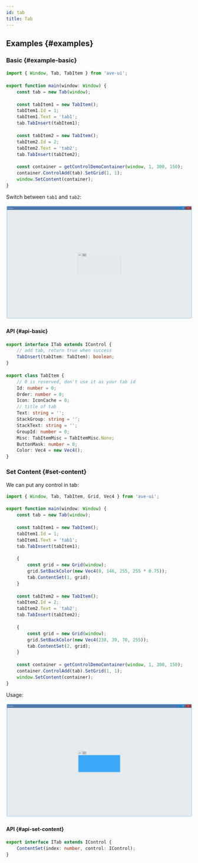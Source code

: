 ```yaml
---
id: tab
title: Tab
---
```


## Examples {#examples}

### Basic {#example-basic}

```ts {4,6,9}
import { Window, Tab, TabItem } from 'ave-ui';

export function main(window: Window) {
    const tab = new Tab(window);

    const tabItem1 = new TabItem();
    tabItem1.Id = 1;
    tabItem1.Text = 'tab1';
    tab.TabInsert(tabItem1);

    const tabItem2 = new TabItem();
    tabItem2.Id = 2;
    tabItem2.Text = 'tab2';
    tab.TabInsert(tabItem2);

    const container = getControlDemoContainer(window, 1, 300, 150);
    container.ControlAdd(tab).SetGrid(1, 1);
    window.SetContent(container);
}
```

Switch between `tab1` and `tab2`:

![tab basic](./assets/tab-basic.gif)

#### API {#api-basic}

```ts
export interface ITab extends IControl {
    // add tab, return true when success
    TabInsert(tabItem: TabItem): boolean;
}

export class TabItem {
    // 0 is reserved, don't use it as your tab id
    Id: number = 0;
    Order: number = 0;
    Icon: IconCache = 0;
    // title of tab
    Text: string = '';
    StackGroup: string = '';
    StackText: string = '';
    GroupId: number = 0;
    Misc: TabItemMisc = TabItemMisc.None;
    ButtonMask: number = 0;
    Color: Vec4 = new Vec4();
}
```

### Set Content {#set-content}

We can put any control in tab:

```ts {11-15}
import { Window, Tab, TabItem, Grid, Vec4 } from 'ave-ui';

export function main(window: Window) {
    const tab = new Tab(window);

    const tabItem1 = new TabItem();
    tabItem1.Id = 1;
    tabItem1.Text = 'tab1';
    tab.TabInsert(tabItem1);

    {
        const grid = new Grid(window);
        grid.SetBackColor(new Vec4(0, 146, 255, 255 * 0.75));
        tab.ContentSet(1, grid);
    }

    const tabItem2 = new TabItem();
    tabItem2.Id = 2;
    tabItem2.Text = 'tab2';
    tab.TabInsert(tabItem2);

    {
        const grid = new Grid(window);
        grid.SetBackColor(new Vec4(238, 39, 70, 255));
        tab.ContentSet(2, grid);
    }

    const container = getControlDemoContainer(window, 1, 300, 150);
    container.ControlAdd(tab).SetGrid(1, 1);
    window.SetContent(container);
}
```

Usage:

![tab set content](./assets/tab-set-content.gif)

#### API {#api-set-content}

```ts
export interface ITab extends IControl {
    ContentSet(index: number, control: IControl);
}
```
